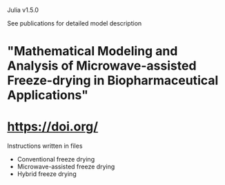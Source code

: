 Julia v1.5.0

See publications for detailed model description
# "Mathematical Modeling and Analysis of Microwave-assisted Freeze-drying in Biopharmaceutical Applications"
# https://doi.org/

Instructions written in files
 - Conventional freeze drying
 - Microwave-assisted freeze drying
 - Hybrid freeze drying
